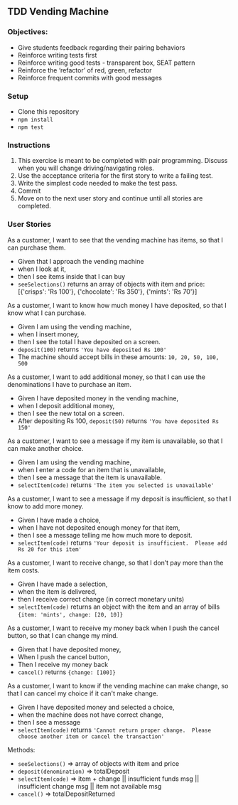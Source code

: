 ## TDD Vending Machine

### Objectives:

- Give students feedback regarding their pairing behaviors
- Reinforce writing tests first
- Reinforce writing good tests - transparent box, SEAT pattern
- Reinforce the ‘refactor’ of red, green, refactor
- Reinforce frequent commits with good messages


### Setup

- Clone this repository
- `npm install`
- `npm test`

### Instructions

1. This exercise is meant to be completed with pair programming.  Discuss when you will change driving/navigating roles.
1. Use the acceptance criteria for the first story to write a failing test.
1. Write the simplest code needed to make the test pass.
1. Commit
1. Move on to the next user story and continue until all stories are completed.


### User Stories
As a customer, I want to see that the vending machine has items, so that I can purchase them.
- Given that I approach the vending machine
- when I look at it,
- then I see items inside that I can buy
- `seeSelections()` returns an array of objects with item and price:
[{'crisps': 'Rs 100'}, {'chocolate': 'Rs 350'}, {'mints': 'Rs 70'}]

As a customer, I want to know how much money I have deposited, so that I know what I can purchase.
- Given I am using the vending machine, 
- when I insert money, 
- then I see the total I have deposited on a screen. 
- `deposit(100)` returns `'You have deposited Rs 100'`
- The machine should accept bills in these amounts: `10, 20, 50, 100, 500`

As a customer, I want to add additional money, so that I can use the denominations I have to purchase an item.
- Given I have deposited money in the vending machine,
- when I deposit additional money,
- then I see the new total on a screen. 
- After depositing Rs 100, `deposit(50)` returns `'You have deposited Rs 150'`

As a customer, I want to see a message if my item is unavailable, so that I can make another choice.
- Given I am using the vending machine, 
- when I enter a code for an item that is unavailable, 
- then I see a message that the item is unavailable.
- `selectItem(code)` returns `'The item you selected is unavailable'`

As a customer, I want to see a message if my deposit is insufficient, so that I know to add more money.
- Given I have made a choice, 
- when I have not deposited enough money for that item, 
- then I see a message telling me how much more to deposit.
- `selectItem(code)` returns `'Your deposit is insufficient.  Please add Rs 20 for this item'`

As a customer, I want to receive change, so that I don’t pay more than the item costs.
- Given I have made a selection, 
- when the item is delivered, 
- then I receive correct change (in correct monetary units)
- `selectItem(code)` returns an object with the item and an array of bills `{item: 'mints', change: [20, 10]}`

As a customer, I want to receive my money back when I push the cancel button, so that I can change my mind.
- Given that I have deposited money,
- When I push the cancel button,
- Then I receive my money back
- `cancel()` returns `{change: [100]}`

As a customer, I want to know if the vending machine can make change, so that I can cancel my choice if it can't make change.
- Given I have deposited money and selected a choice, 
- when the machine does not have correct change, 
- then I see a message
- `selectItem(code)` returns `'Cannot return proper change.  Please choose another item or cancel the transaction'`

Methods:  
- `seeSelections()` => array of objects with item and price
- `deposit(denomination)` => totalDeposit  
- `selectItem(code)` => item + change || insufficient funds msg || insufficient change msg || item not available msg  
- `cancel()` => totalDepositReturned

